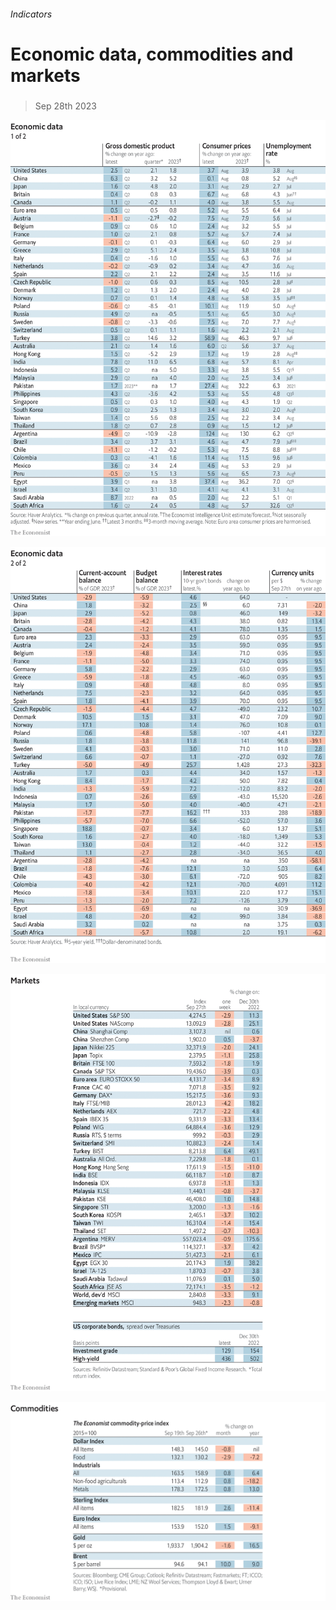 ###### Indicators

# Economic data, commodities and markets 

#####  

> Sep 28th 2023 

![image](images/20230930_INT101.png) 


![image](images/20230930_INT102.png) 


![image](images/20230930_INT201.png) 


![image](images/20230930_INT401.png) 


